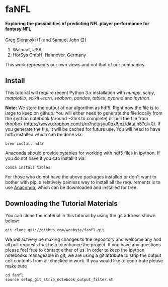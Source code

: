 # faNFL

#### Exploring the possibilities of predicting NFL player performance for fantasy NFL

[Greg Sieranski](http://wonbyte.com) (1) and [Samuel John](http://samueljohn.de) (2)

1.  Walmart, USA
2.  HörSys GmbH, Hannover, Germany

This work represents our own views and not that of our companies.

## Install
This tutorial will require recent Python 3.x installation with *numpy*, *scipy*,
*matplotlib*, *scikit-learn*, *seaborn*, *pandas*, *tables*, *pyprind* and *ipython*.

**Note:** 
We store the output of our algorithm as hdf5. Right now the file is to large to
keep on github. You will either need to generate the file locally from the ipython notebook (around ~2hrs to complete)
or pull the file from dropbox (https://www.dropbox.com/s/m7netysyu0qx6mz/data.h5?dl=0).
If you generate the file, it will be cached for future use. You will need to have hdf5 installed which can be done via:

    brew install hdf5

Anaconda should provide pytables for working with hdf5 files in ipython. If you do
not have it you can install it via:

    conda install tables

For those who do not have the above packages installed or don't want to bother
with pip, a relatively painless way to install all the requirements is to use
[Anaconda](http://www.continuum.io/downloads#py34 "Anaconda"), which can be
downloaded and installed for free.

## Downloading the Tutorial Materials
You can clone the material in this tutorial by using the git address shown below:

    git clone git://github.com/wonbyte/fanfl.git

We will actively be making changes to the repository and welcome any and all pull requests
that help to enhance the project. If you have any questions please feel free to contact either of
us. In order to keep the ipython notebooks manageable in git, we are using a git attribute to strip
the output cell contents from all checked in work. If you would like to contribute please make sure 
    
    cd fanfl
    source setup_git_strip_notebook_output_filter.sh


